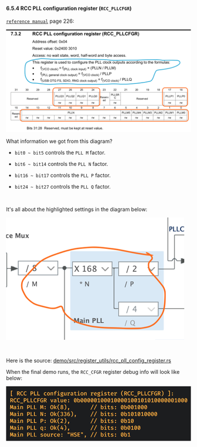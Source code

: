 #### <a name="rcc_cfgr">6.5.4 RCC PLL configuration register (`RCC_PLLCFGR`)</a>

[`reference manual`](https://github.com/wisonye/rust-embedded-with-stm32f4/blob/master/stm32f4-reference-manual.pdf) page 226:

![rcc_pll_cfgr.png](../../images/rcc_pll_cfgr.png)

What information we got from this diagram?

- `bit0 ~ bit5` controls the `PLL M` factor.

- `bit6 ~ bit14` controls the `PLL N` factor.

- `bit16 ~ bit17` controls the `PLL P` factor.

- `bit24 ~ bit27` controls the `PLL Q` factor.

</br>

It's all about the highlighted settings in the diagram below:

![rcc-pll-cfgr-responsibility-in-digram.png](../../images/rcc-pll-cfgr-responsibility-in-digram.png)

</br>

Here is the source: [demo/src/register_utils/rcc_pll_config_register.rs](https://github.com/wisonye/rust-embedded-with-stm32f4/blob/master/demo/src/register_utils/rcc_pll_config_register.rs)

When the final demo runs, the `RCC_CFGR` register debug info will look like below:

![rcc-pll-cfgr-debug.png](../../images/rcc-pll-cfgr-debug.png)
